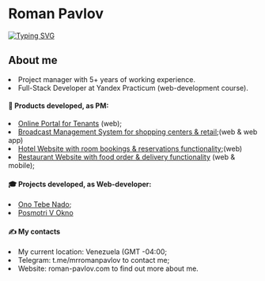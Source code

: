 <h1>Roman Pavlov</h1>
<a href="https://git.io/typing-svg"><img src="https://readme-typing-svg.demolab.com?font=Fira+Code&pause=1000&color=12A4D9&random=false&width=435&lines=Full-Stack+Developer+Student" alt="Typing SVG" /></a>

 <h2>About me</h2>
<li>Project manager with 5+ years of working experience.</li>
<li>Full-Stack Developer at Yandex Practicum (web-development course).</li>

<h4>🦸 Products developed, as PM:</h4>
<li><a href="https://portalaura.com" target="_blank">Online Portal for Tenants</a> (web);</li>
<li><a href="https://proj-m-service.s-vl.ru" target="_blank">Broadcast Management System for shopping centers & retail</a>;(web & web app)</li>
<li><a href="https://www.komela35.ru" target="_blank">Hotel Website with room bookings & reservations functionality</a>;(web)</li>
<li><a href="https://nalavashe-vl.ru/">Restaurant Website with food order & delivery functionality</a> (web & mobile);</li>
     
<h4>🎓 Projects developed, as Web-developer:</h4>
<li><a href="https://github.com/rompavlov/ono-tebe-nado">Ono Tebe Nado</a>;</li> 
<li><a href="https://github.com/rompavlov/posmotri_v_okno">Posmotri V Okno</a></li> 

<h4>✍️ My contacts</h4>
<li>My current location: Venezuela (GMT -04:00;</li>
<li>Telegram: t.me/mrromanpavlov to contact me;</li>
<li>Website: roman-pavlov.com to find out more about me.</li>

<!---
rompavlov/rompavlov is a ✨ special ✨ repository because its `README.md` (this file) appears on your GitHub profile.
You can click the Preview link to take a look at your changes.
--->
